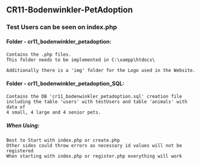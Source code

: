 ## CR11-Bodenwinkler-PetAdoption
### Test Users can be seen on index.php

#### Folder - cr11_bodenwinkler_petadoption:
```
Contains the .php files.
This folder needs to be implemented in C:\xampp\htdocs\

Additionally there is a 'img' folder for the Logo used in the Website.
```

#### Folder - cr11_bodenwinkler_petadoption_SQL:
```
Contains the DB 'cr11_bodenwinkler_petadoption.sql' creation file 
including the table 'users' with testUsers and table 'animals' with data of 
4 small, 4 large and 4 senior pets.
```

##### When Using:
```
Best to Start with index.php or create.php
Other sides could throw errors as necessary id values will not be registered
When starting with index.php or register.php everything will work
```